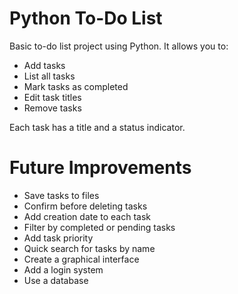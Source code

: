 # Python To-Do List

Basic to-do list project using Python. It allows you to:

- Add tasks  
- List all tasks  
- Mark tasks as completed  
- Edit task titles  
- Remove tasks  

Each task has a title and a status indicator.

# Future Improvements

- Save tasks to files  
- Confirm before deleting tasks  
- Add creation date to each task  
- Filter by completed or pending tasks  
- Add task priority  
- Quick search for tasks by name  
- Create a graphical interface  
- Add a login system  
- Use a database
